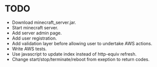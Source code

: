 TODO
====

- Download minecraft_server.jar.
- Start minecraft server.
- Add server admin page.
- Add user registration.
- Add validation layer before allowing user to undertake AWS actions.
- Write AWS tests.
- Use javascript to update index instead of http-equiv refresh.
- Change start/stop/terminate/reboot from exeption to return codes.
